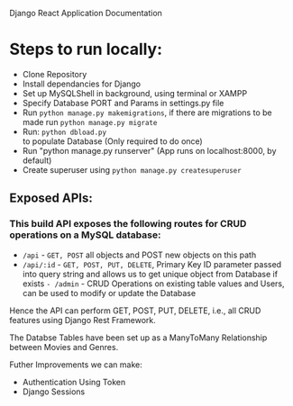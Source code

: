 Django React Application Documentation

# Steps to run locally:
* Clone Repository
* Install dependancies for Django
* Set up MySQLShell in background, using terminal or XAMPP
* Specify Database PORT and Params in settings.py file
* Run `python manage.py makemigrations`, if there are migrations to be made run `python manage.py migrate`
* Run:
`python dbload.py` \
to populate Database (Only required to do once)
* Run "python manage.py runserver" (App runs on localhost:8000, by default)
* Create superuser using `python manage.py createsuperuser`

## Exposed APIs:

### This build API exposes the following routes for CRUD operations on a MySQL database:
 - `/api` - `GET, POST` all objects and POST new objects on this path
 - `/api/:id` - `GET, POST, PUT, DELETE`,  Primary Key ID parameter passed into query string and allows us to get unique object from Database if exists
 `- /admin` - CRUD Operations on existing table values and Users, can be used to modify or update the Database
 
 Hence the API can perform GET, POST, PUT, DELETE, i.e., all CRUD features using Django Rest Framework.
 
 The Databse Tables have been set up as a ManyToMany Relationship between Movies and Genres.
 
 Futher Improvements we can make:
 * Authentication Using Token
 * Django Sessions
